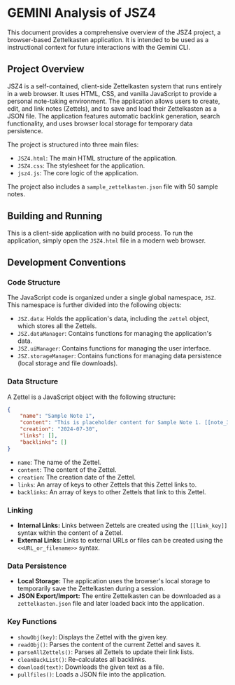 # GEMINI Analysis of JSZ4

This document provides a comprehensive overview of the JSZ4 project, a browser-based Zettelkasten application. It is intended to be used as a instructional context for future interactions with the Gemini CLI.

## Project Overview

JSZ4 is a self-contained, client-side Zettelkasten system that runs entirely in a web browser. It uses HTML, CSS, and vanilla JavaScript to provide a personal note-taking environment. The application allows users to create, edit, and link notes (Zettels), and to save and load their Zettelkasten as a JSON file. The application features automatic backlink generation, search functionality, and uses browser local storage for temporary data persistence.

The project is structured into three main files:

*   `JSZ4.html`: The main HTML structure of the application.
*   `JSZ4.css`: The stylesheet for the application.
*   `jsz4.js`: The core logic of the application.

The project also includes a `sample_zettelkasten.json` file with 50 sample notes.

## Building and Running

This is a client-side application with no build process. To run the application, simply open the `JSZ4.html` file in a modern web browser.

## Development Conventions

### Code Structure

The JavaScript code is organized under a single global namespace, `JSZ`. This namespace is further divided into the following objects:

*   `JSZ.data`: Holds the application's data, including the `zettel` object, which stores all the Zettels.
*   `JSZ.dataManager`: Contains functions for managing the application's data.
*   `JSZ.uiManager`: Contains functions for managing the user interface.
*   `JSZ.storageManager`: Contains functions for managing data persistence (local storage and file downloads).

### Data Structure

A Zettel is a JavaScript object with the following structure:

```json
{
    "name": "Sample Note 1",
    "content": "This is placeholder content for Sample Note 1. [[note_38]]",
    "creation": "2024-07-30",
    "links": [],
    "backlinks": []
}
```

*   `name`: The name of the Zettel.
*   `content`: The content of the Zettel.
*   `creation`: The creation date of the Zettel.
*   `links`: An array of keys to other Zettels that this Zettel links to.
*   `backlinks`: An array of keys to other Zettels that link to this Zettel.

### Linking

*   **Internal Links:** Links between Zettels are created using the `[[link_key]]` syntax within the content of a Zettel.
*   **External Links:** Links to external URLs or files can be created using the `<<URL_or_filename>>` syntax.

### Data Persistence

*   **Local Storage:** The application uses the browser's local storage to temporarily save the Zettelkasten during a session.
*   **JSON Export/Import:** The entire Zettelkasten can be downloaded as a `zettelkasten.json` file and later loaded back into the application.

### Key Functions

*   `showObj(key)`: Displays the Zettel with the given key.
*   `readObj()`: Parses the content of the current Zettel and saves it.
*   `parseAllZettels()`: Parses all Zettels to update their link lists.
*   `cleanBackList()`: Re-calculates all backlinks.
*   `download(text)`: Downloads the given text as a file.
*   `pullfiles()`: Loads a JSON file into the application.
